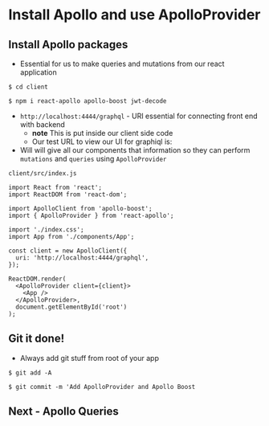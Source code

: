 # Install Apollo and use ApolloProvider
## Install Apollo packages
* Essential for us to make queries and mutations from our react application

`$ cd client`

`$ npm i react-apollo apollo-boost jwt-decode`

* `http://localhost:4444/graphql` - URI essential for connecting front end with backend
    - **note** This is put inside our client side code
    - Our test URL to view our UI for graphiql is: 
* Will will give all our components that information so they can perform `mutations` and `queries` using `ApolloProvider`

`client/src/index.js`

```
import React from 'react';
import ReactDOM from 'react-dom';

import ApolloClient from 'apollo-boost';
import { ApolloProvider } from 'react-apollo';

import './index.css';
import App from './components/App';

const client = new ApolloClient({
  uri: 'http://localhost:4444/graphql',
});

ReactDOM.render(
  <ApolloProvider client={client}>
    <App />
  </ApolloProvider>,
  document.getElementById('root')
);
```

## Git it done!
* Always add git stuff from root of your app

`$ git add -A`

`$ git commit -m 'Add ApolloProvider and Apollo Boost`

## Next - Apollo Queries
